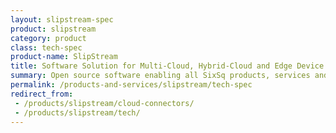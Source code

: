 ```yaml
---
layout: slipstream-spec
product: slipstream
category: product
class: tech-spec
product-name: SlipStream
title: Software Solution for Multi-Cloud, Hybrid-Cloud and Edge Device Application Management
summary: Open source software enabling all SixSq products, services and solutions. The most comprehensive solution to manage virtualised resources in cloud and edge environment. Reduce operational costs. Improve efficiency.
permalink: /products-and-services/slipstream/tech-spec
redirect_from:
 - /products/slipstream/cloud-connectors/
 - /products/slipstream/tech/
---
```

